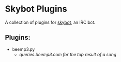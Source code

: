 Skybot Plugins
==============

A collection of plugins for [skybot](http://github.com/rmmh/skybot/ "Skybot"), an IRC bot.

Plugins:
--------
*   beemp3.py
    *   _queries beemp3.com for the top result of a song_

